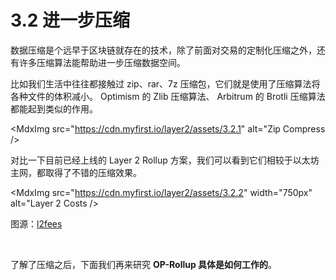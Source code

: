 # 3.2 进一步压缩

数据压缩是个远早于区块链就存在的技术，除了前面对交易的定制化压缩之外，还有许多压缩算法能帮助进一步压缩数据空间。

比如我们生活中往往都接触过 zip、rar、7z 压缩包，它们就是使用了压缩算法将各种文件的体积减小。 Optimism 的 Zlib 压缩算法、 Arbitrum 的 Brotli 压缩算法都能起到类似的作用。

<MdxImg src="https://cdn.myfirst.io/layer2/assets/3.2.1" alt="Zip Compress />

对比一下目前已经上线的 Layer 2 Rollup 方案，我们可以看到它们相较于以太坊主网，都取得了不错的压缩效果。

<MdxImg src="https://cdn.myfirst.io/layer2/assets/3.2.2" width="750px" alt="Layer 2 Costs />

图源：[l2fees](https://l2fees.info/)

&nbsp;

了解了压缩之后，下面我们再来研究 **OP-Rollup 具体是如何工作的**。

<GithubAvatar owner='lxdao-official' repo='myfirstlayer2-frontend' path='mdx/zh/3.2-further-compression.md' />

<EditChapter url='https://github.com/lxdao-official/myfirstlayer2-frontend/blob/main/mdx/zh/3.2-further-compression.md' />
